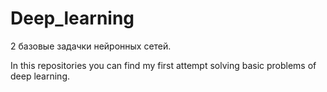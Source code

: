 # Deep_learning

2 базовые задачки нейронных сетей. 

In this repositories you can find my first attempt solving basic problems of deep learning.
 


